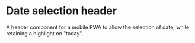 # Date selection header

A header component for a mobile PWA to allow the selection of date, while retaining a highlight on "today".